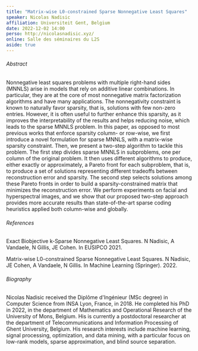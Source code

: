 ```yaml
---
title: "Matrix-wise L0-constrained Sparse Nonnegative Least Squares"
speaker: Nicolas Nadisic
affiliation: Universiteit Gent, Belgium
date: 2022-12-02 14:00
perso: http://nicolasnadisic.xyz/
online: Salle des séminaires du L2S
aside: true
---
```


###### Abstract

Nonnegative least squares problems with multiple right-hand sides (MNNLS) arise in models that rely on additive linear combinations.
In particular, they are at the core of most nonnegative matrix factorization algorithms and have many applications.
The nonnegativity constraint is known to naturally favor sparsity, that is, solutions with few non-zero entries.
However, it is often useful to further enhance this sparsity, as it improves the interpretability of the results and helps reducing noise,
which leads to the sparse MNNLS problem.
In this paper, as opposed to most previous works that enforce sparsity column- or row-wise, we first introduce a novel formulation for sparse MNNLS,
with a matrix-wise sparsity constraint.
Then, we present a two-step algorithm to tackle this problem.
The first step divides sparse MNNLS in subproblems, one per column of the original problem.
It then uses different algorithms to produce, either exactly or approximately, a Pareto front for each subproblem, that is,
to produce a set of solutions representing different tradeoffs between reconstruction error and sparsity.
The second step selects solutions among these Pareto fronts in order to build a sparsity-constrained matrix that minimizes the reconstruction error.
We perform experiments on facial and hyperspectral images, and we show that our proposed two-step approach provides more accurate results
than state-of-the-art sparse coding heuristics applied both column-wise and globally.


###### References

Exact Biobjective k-Sparse Nonnegative Least Squares. N Nadisic, A Vandaele, N Gillis, JE Cohen. In EUSIPCO 2021.

Matrix-wise L0-constrained Sparse Nonnegative Least Squares. N Nadisic, JE Cohen, A Vandaele, N Gillis. In Machine Learning (Springer). 2022.


###### Biography

Nicolas Nadisic received the Diplôme d'Ingénieur (MSc degree) in Computer Science from INSA Lyon, France, in 2018.
He completed his PhD in 2022, in the department of Mathematics and Operational Research of the University of Mons, Belgium.
His is currently a postdoctoral researcher at the department of Telecommunications and Information Processing of Ghent University, Belgium.
His research interests include machine learning, signal processing, optimization, and data mining, with a particular focus on low-rank models,
sparse approximation, and blind source separation. 
